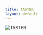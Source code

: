 ```yaml
---
title: TASTER
layout: default
---
```


<img src="{{ site.url }}/images/game_controllers.png" class="img-responsive" alt="TASTER">
